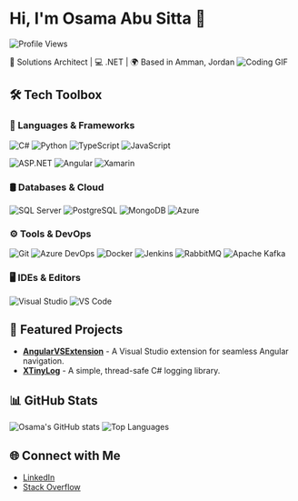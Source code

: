 # Hi, I'm Osama Abu Sitta 👋
![Profile Views](https://komarev.com/ghpvc/?username=OsamaAbuSitta)

🚀 Solutions Architect | 💻 .NET | 🌍 Based in Amman, Jordan
![Coding GIF](https://media.giphy.com/media/M9gbBd9nbDrOTu1Mqx/giphy.gif)

## 🛠️ Tech Toolbox

### 🚀 Languages & Frameworks
![C#](https://img.shields.io/badge/C%23-%23239120.svg?style=for-the-badge&logo=c-sharp&logoColor=white)
![Python](https://img.shields.io/badge/Python-%233776AB.svg?style=for-the-badge&logo=python&logoColor=ffdd54)
![TypeScript](https://img.shields.io/badge/TypeScript-%233178C6.svg?style=for-the-badge&logo=typescript&logoColor=white)
![JavaScript](https://img.shields.io/badge/JavaScript-%23F7DF1E.svg?style=for-the-badge&logo=javascript&logoColor=black)

![ASP.NET](https://img.shields.io/badge/ASP.NET-%230512BD4.svg?style=for-the-badge&logo=dotnet&logoColor=white)
![Angular](https://img.shields.io/badge/Angular-%23DD0031.svg?style=for-the-badge&logo=angular&logoColor=white)
![Xamarin](https://img.shields.io/badge/Xamarin-%234077D7.svg?style=for-the-badge&logo=xamarin&logoColor=white)

### 🛢️ Databases & Cloud
![SQL Server](https://img.shields.io/badge/SQL%20Server-%23CC2927.svg?style=for-the-badge&logo=microsoft-sql-server&logoColor=white)
![PostgreSQL](https://img.shields.io/badge/PostgreSQL-%234169E1.svg?style=for-the-badge&logo=postgresql&logoColor=white)
![MongoDB](https://img.shields.io/badge/MongoDB-%2347A248.svg?style=for-the-badge&logo=mongodb&logoColor=white)
![Azure](https://img.shields.io/badge/Azure-%230072C6.svg?style=for-the-badge&logo=microsoft-azure&logoColor=white)

### ⚙️ Tools & DevOps
![Git](https://img.shields.io/badge/Git-%23F05032.svg?style=for-the-badge&logo=git&logoColor=white)
![Azure DevOps](https://img.shields.io/badge/Azure_DevOps-%230078D7.svg?style=for-the-badge&logo=azure-devops&logoColor=white)
![Docker](https://img.shields.io/badge/Docker-%232496ED.svg?style=for-the-badge&logo=docker&logoColor=white)
![Jenkins](https://img.shields.io/badge/Jenkins-%23D24939.svg?style=for-the-badge&logo=jenkins&logoColor=white)
![RabbitMQ](https://img.shields.io/badge/RabbitMQ-%23FF6600.svg?style=for-the-badge&logo=rabbitmq&logoColor=white)
![Apache Kafka](https://img.shields.io/badge/Apache%20Kafka-%23000000.svg?style=for-the-badge&logo=apache-kafka&logoColor=white)

### 🖥️ IDEs & Editors
![Visual Studio](https://img.shields.io/badge/Visual%20Studio-%235C2D91.svg?style=for-the-badge&logo=visual-studio&logoColor=white)
![VS Code](https://img.shields.io/badge/VS%20Code-%23007ACC.svg?style=for-the-badge&logo=visual-studio-code&logoColor=white)

## 🚀 Featured Projects
- [**AngularVSExtension**](https://github.com/OsamaAbuSitta/AngularVSExtension) - A Visual Studio extension for seamless Angular navigation.
- [**XTinyLog**](https://github.com/OsamaAbuSitta/XTinyLog) - A simple, thread-safe C# logging library.

## 📊 GitHub Stats
![Osama's GitHub stats](https://github-readme-stats.vercel.app/api?username=OsamaAbuSitta&show_icons=true&theme=radical)
![Top Languages](https://github-readme-stats.vercel.app/api/top-langs/?username=OsamaAbuSitta&layout=compact&theme=radical)

## 🌐 Connect with Me
- [LinkedIn](https://www.linkedin.com/in/osama-abu-sitta-baa020135/)
- [Stack Overflow](https://stackoverflow.com/users/3926461/osama-abusitta)


<!--

![Osama Abu Sitta Banner](https://link-to-your-banner-image.com)

# Hi, I'm Osama Abu Sitta 👋
![Coding GIF](https://media.giphy.com/media/M9gbBd9nbDrOTu1Mqx/giphy.gif)

🚀 Solutions Architect | 💻 .NET Enthusiast | 🌍 Based in Amman, Jordan

[![Typing SVG](https://readme-typing-svg.herokuapp.com?font=Fira+Code&duration=2500&color=38B6FF&width=435&lines=Welcome+to+Osama's+GitHub!;Explore+my+projects+below!)](https://git.io/typing-svg)

## 🛠️ Tech Stack
- **Languages:** ![C#](https://img.shields.io/badge/C%23-239120?style=flat&logo=c-sharp&logoColor=white) ![Python](https://img.shields.io/badge/Python-3670A0?style=flat&logo=python&logoColor=ffdd54)
- **Frameworks:** ![ASP.NET](https://img.shields.io/badge/ASP.NET-512BD4?style=flat&logo=dotnet&logoColor=white) ![Angular](https://img.shields.io/badge/Angular-DD0031?style=flat&logo=angular&logoColor=white)
- **Tools:** ![Azure DevOps](https://img.shields.io/badge/Azure_DevOps-0078D7?style=flat&logo=azure-devops&logoColor=white) ![Git](https://img.shields.io/badge/Git-F05032?style=flat&logo=git&logoColor=white)

## 🚀 Featured Projects
- [**AngularVSExtension**](https://github.com/OsamaAbuSitta/AngularVSExtension) - A Visual Studio extension for seamless Angular navigation.
- [**XTinyLog**](https://github.com/OsamaAbuSitta/XTinyLog) - A simple, thread-safe C# logging library.

## 📊 GitHub Stats
![Osama's GitHub stats](https://github-readme-stats.vercel.app/api?username=OsamaAbuSitta&show_icons=true&theme=radical)
![Top Langs](https://github-readme-stats.vercel.app/api/top-langs/?username=OsamaAbuSitta&layout=compact&theme=radical)
![GitHub Contribution Graph](https://github.com/OsamaAbuSitta/OsamaAbuSitta/blob/output/github-contribution-grid-snake.svg)

## 🌐 Connect with Me
- [LinkedIn](https://www.linkedin.com/in/osama-abu-sitta-baa020135/)
- [Stack Overflow](https://stackoverflow.com/users/3926461/osama-abusitta)

![Visitors](https://visitor-badge.glitch.me/badge?page_id=OsamaAbuSitta.OsamaAbuSitta)


![Profile Views](https://komarev.com/ghpvc/?username=OsamaAbuSitta)

![Osama Abu Sitta Banner](https://link-to-your-banner-image.com)
# Hi, I'm Osama Abu Sitta 👋
🚀 Solutions Architect | 💻 .NET Enthusiast | 🌍 Based in Amman, Jordan

## 🛠️ Tech Stack
- **Languages:** ![C#](https://img.shields.io/badge/C%23-239120?style=flat&logo=c-sharp&logoColor=white) ![Python](https://img.shields.io/badge/Python-3670A0?style=flat&logo=python&logoColor=ffdd54)
- **Frameworks:** ![ASP.NET](https://img.shields.io/badge/ASP.NET-512BD4?style=flat&logo=dotnet&logoColor=white) ![Angular](https://img.shields.io/badge/Angular-DD0031?style=flat&logo=angular&logoColor=white)
- **Tools:** ![Azure DevOps](https://img.shields.io/badge/Azure_DevOps-0078D7?style=flat&logo=azure-devops&logoColor=white) ![Git](https://img.shields.io/badge/Git-F05032?style=flat&logo=git&logoColor=white)

## 🚀 Featured Projects
- [**AngularVSExtension**](https://github.com/OsamaAbuSitta/AngularVSExtension) - A Visual Studio extension for seamless Angular navigation.
- [**XTinyLog**](https://github.com/OsamaAbuSitta/XTinyLog) - A simple, thread-safe C# logging library.

## 📊 GitHub Stats
![Osama's GitHub stats](https://github-readme-stats.vercel.app/api?username=OsamaAbuSitta&show_icons=true&theme=radical)
![Top Langs](https://github-readme-stats.vercel.app/api/top-langs/?username=OsamaAbuSitta&layout=compact&theme=radical)

## 🌐 Connect with Me
- [LinkedIn](https://www.linkedin.com/in/osama-abu-sitta-baa020135/)
- [Stack Overflow](https://stackoverflow.com/users/3926461/osama-abusitta)

![Profile Views](https://komarev.com/ghpvc/?username=OsamaAbuSitta)




## Hi there 👋
**OsamaAbuSitta/OsamaAbuSitta** is a ✨ _special_ ✨ repository because its `README.md` (this file) appears on your GitHub profile.

Here are some ideas to get you started:

- 🔭 I’m currently working on ...
- 🌱 I’m currently learning ...
- 👯 I’m looking to collaborate on ...
- 🤔 I’m looking for help with ...
- 💬 Ask me about ...
- 📫 How to reach me: ...
- 😄 Pronouns: ...
- ⚡ Fun fact: ...
-->
